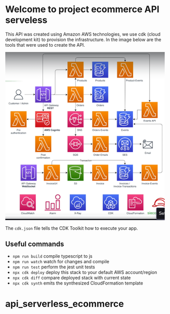 # Welcome to project ecommerce API serveless 

This API was created using Amazon AWS technologies, we use cdk (cloud development kit) to provision the infrastructure. In the image below are the tools that were used to create the API.

![Screenshot da aplicação](./assets/curso_serverless.png)

The `cdk.json` file tells the CDK Toolkit how to execute your app.

## Useful commands

* `npm run build`   compile typescript to js
* `npm run watch`   watch for changes and compile
* `npm run test`    perform the jest unit tests
* `npx cdk deploy`  deploy this stack to your default AWS account/region
* `npx cdk diff`    compare deployed stack with current state
* `npx cdk synth`   emits the synthesized CloudFormation template
# api_serverless_ecommerce
